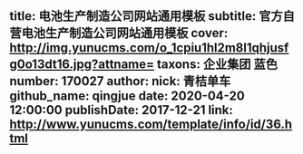 title: 电池生产制造公司网站通用模板
subtitle: 官方自营电池生产制造公司网站通用模板
cover: http://img.yunucms.com/o_1cpiu1hl2m8l1qhjusfg0o13dt16.jpg?attname=
taxons: 企业集团 蓝色
number: 170027
author:
  nick: 青桔单车
  github_name: qingjue
date: 2020-04-20 12:00:00
publishDate: 2017-12-21
link: http://www.yunucms.com/template/info/id/36.html
---